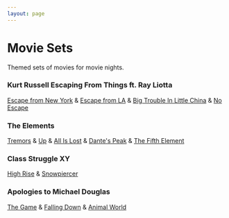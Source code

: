```yaml
---
layout: page
---
```


# Movie Sets

Themed sets of movies for movie nights.

### Kurt Russell Escaping From Things ft. Ray Liotta

[Escape from New York](https://www.imdb.com/title/tt0082340/) & [Escape from LA](https://www.imdb.com/title/tt0116225/) & [Big Trouble In Little China](https://www.imdb.com/title/tt0090728) & [No Escape](https://www.imdb.com/title/tt0110678/)

### The Elements

[Tremors](https://www.imdb.com/title/tt0100814/) & [Up](https://www.imdb.com/title/tt1049413/) & [All Is Lost](https://www.imdb.com/title/tt2017038/) & [Dante's Peak](https://www.imdb.com/title/tt0118928/) & [The Fifth Element](https://www.imdb.com/title/tt0119116/)

### Class Struggle XY

[High Rise](https://www.imdb.com/title/tt0462335/) & [Snowpiercer](https://www.imdb.com/title/tt1706620/)

### Apologies to Michael Douglas

[The Game](https://www.imdb.com/title/tt0119174/) & [Falling Down](https://www.imdb.com/title/tt0106856/) & [Animal World](https://www.imdb.com/title/tt7946836/)
